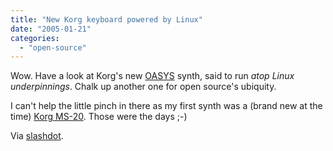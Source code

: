 ```yaml
---
title: "New Korg keyboard powered by Linux"
date: "2005-01-21"
categories: 
  - "open-source"
---
```


Wow. Have a look at Korg's new [OASYS](http://www.korg.com/gear/product_info.asp?A_PROD_NO=OASYS) synth, said to run _atop Linux underpinnings_. Chalk up another one for open source's ubiquity.

I can't help the little pinch in there as my first synth was a (brand new at the time) [Korg MS-20](http://www.vintagesynth.org/korg/ms20.shtml). Those were the days ;-)

Via [slashdot](http://linux.slashdot.org/article.pl?sid=05/01/21/012244&from=rss).
